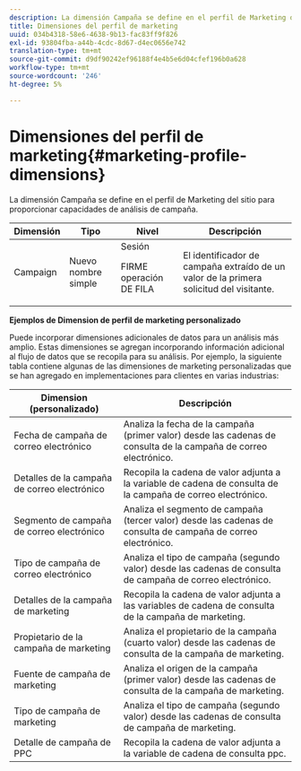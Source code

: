 ```yaml
---
description: La dimensión Campaña se define en el perfil de Marketing del sitio para proporcionar capacidades de análisis de campaña.
title: Dimensiones del perfil de marketing
uuid: 034b4318-58e6-4638-9b13-fac83ff9f826
exl-id: 93804fba-a44b-4cdc-8d67-d4ec0656e742
translation-type: tm+mt
source-git-commit: d9df90242ef96188f4e4b5e6d04cfef196b0a628
workflow-type: tm+mt
source-wordcount: '246'
ht-degree: 5%

---
```


# Dimensiones del perfil de marketing{#marketing-profile-dimensions}

La dimensión Campaña se define en el perfil de Marketing del sitio para proporcionar capacidades de análisis de campaña.

<table id="table_27A4B8247F6D4E18BD61041CED7D8805"> 
 <thead> 
  <tr> 
   <th colname="col1" class="entry"> Dimensión </th> 
   <th colname="col2" class="entry"> Tipo </th> 
   <th colname="col3" class="entry"> Nivel </th> 
   <th colname="col4" class="entry"> Descripción </th> 
  </tr> 
 </thead>
 <tbody> 
  <tr> 
   <td colname="col1"> Campaign </td> 
   <td colname="col2"> Nuevo nombre simple </td> 
   <td colname="col3">Sesión <p>FIRME operación DE FILA </p></td> 
   <td colname="col4"> El identificador de campaña extraído de un valor de la primera solicitud del visitante. </td> 
  </tr> 
 </tbody> 
</table>

**Ejemplos de Dimension de perfil de marketing personalizado**

Puede incorporar dimensiones adicionales de datos para un análisis más amplio. Estas dimensiones se agregan incorporando información adicional al flujo de datos que se recopila para su análisis. Por ejemplo, la siguiente tabla contiene algunas de las dimensiones de marketing personalizadas que se han agregado en implementaciones para clientes en varias industrias:

| Dimension (personalizado) | Descripción |
|---|---|
| Fecha de campaña de correo electrónico | Analiza la fecha de la campaña (primer valor) desde las cadenas de consulta de la campaña de correo electrónico. |
| Detalles de la campaña de correo electrónico | Recopila la cadena de valor adjunta a la variable de cadena de consulta de la campaña de correo electrónico. |
| Segmento de campaña de correo electrónico | Analiza el segmento de campaña (tercer valor) desde las cadenas de consulta de campaña de correo electrónico. |
| Tipo de campaña de correo electrónico | Analiza el tipo de campaña (segundo valor) desde las cadenas de consulta de campaña de correo electrónico. |
| Detalles de la campaña de marketing | Recopila la cadena de valor adjunta a las variables de cadena de consulta de la campaña de marketing. |
| Propietario de la campaña de marketing | Analiza el propietario de la campaña (cuarto valor) desde las cadenas de consulta de la campaña de marketing. |
| Fuente de campaña de marketing | Analiza el origen de la campaña (primer valor) desde las cadenas de consulta de la campaña de marketing. |
| Tipo de campaña de marketing | Analiza el tipo de campaña (segundo valor) desde las cadenas de consulta de campaña de marketing. |
| Detalle de campaña de PPC | Recopila la cadena de valor adjunta a la variable de cadena de consulta ppc. |
